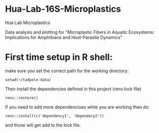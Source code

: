 # Hua-Lab-16S-Microplastics
Hua Lab Microplastics

Data analysis and plotting for "Microplastic Fibers in Aquatic Ecosystems: Implications for Amphibians and Host-Parasite Dynamics"


# First time setup in R shell:
make sure you set the correct path for the working directory:
```
setwd(~/tadpole-data)
```

Then install the dependencies defined in this project (renv.lock file)

```
renv::restore()
```

If you need to add more dependenciues while you are working then do:

```
renv::isntall(c('dependency1', 'dependecy2'))
```

and those will get add to the lock file.

